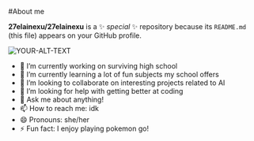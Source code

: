 #About me


**27elainexu/27elainexu** is a ✨ _special_ ✨ repository because its `README.md` (this file) appears on your GitHub profile.

<picture>
 <source media="(prefers-color-scheme: dark)" srcset="https://cdn.discordapp.com/attachments/1141123671340105810/1230674661856116736/pinkbutterfly.png?ex=66342e18&is=6621b918&hm=d832ef77127117f7283eaf2ea4d3e946b80ceb7d5ee45d151e3e05eaf00581f8&">
 <img alt="YOUR-ALT-TEXT" src="https://cdn.discordapp.com/attachments/1141123671340105810/1230674663235915796/Screenshot_2023-11-26_180308.png?ex=66342e18&is=6621b918&hm=574bf56165690bf54f0dba426b5918022ea3a90cf8a1fdfdb1b58b522e374aa9&">
</picture>






- 🔭 I’m currently working on surviving high school
- 🌱 I’m currently learning a lot of fun subjects my school offers
- 👯 I’m looking to collaborate on interesting projects related to AI
- 🤔 I’m looking for help with getting better at coding
- 💬 Ask me about anything!
- 📫 How to reach me: idk
- 😄 Pronouns: she/her
- ⚡ Fun fact: I enjoy playing pokemon go!
